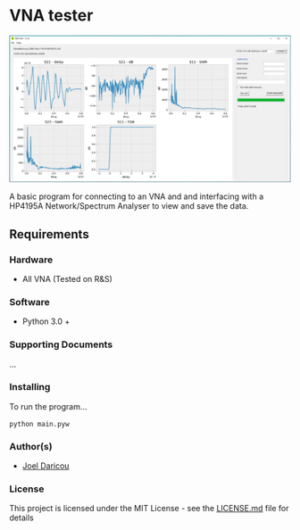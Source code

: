 # VNA tester

![Alt text](window-example.jpg?raw=true "Screen")

A basic program for connecting to an VNA and and interfacing with a HP4195A Network/Spectrum Analyser to view and save the data.

## Requirements

### Hardware
- All VNA (Tested on R&S)

### Software
- Python 3.0 +

### Supporting Documents

...

### Installing

To run the program...

```
python main.pyw
```

### Author(s)

* [Joel Daricou](https://github.com/joeldrc)

### License

This project is licensed under the MIT License - see the [LICENSE.md](LICENSE.md) file for details